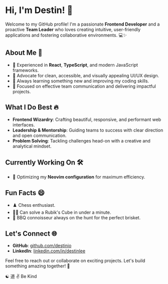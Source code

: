 # Hi, I'm Destin! 👋

Welcome to my GitHub profile! I'm a passionate **Frontend Developer** and a proactive **Team Leader** who loves creating intuitive, user-friendly applications and fostering collaborative environments. 💻✨

## About Me 🙌

- 🌟 Experienced in **React**, **TypeScript**, and modern JavaScript frameworks.
- 🎨 Advocate for clean, accessible, and visually appealing UI/UX design.
- 🧠 Always learning something new and improving my coding skills.
- 🎯 Focused on effective team communication and delivering impactful projects.

## What I Do Best 🔥

- **Frontend Wizardry**: Crafting beautiful, responsive, and performant web interfaces.
- **Leadership & Mentorship**: Guiding teams to success with clear direction and open communication.
- **Problem Solving**: Tackling challenges head-on with a creative and analytical mindset.

## Currently Working On 🛠️

- 🔧 Optimizing my **Neovim configuration** for maximum efficiency.

## Fun Facts 😄

- ♟️ Chess enthusiast.
- 🤹‍♂️ Can solve a Rubik's Cube in under a minute.
- 🍖 BBQ connoisseur always on the hunt for the perfect brisket.

## Let's Connect 🌐

- **GitHub**: [github.com/destinio](https://github.com/destinio)
- **LinkedIn**: [linkedin.com/in/destinlee](https://www.linkedin.com/in/destinlee/)

Feel free to reach out or collaborate on exciting projects. Let's build something amazing together! 🚀

☯️ 道 ✌️ Be Kind
